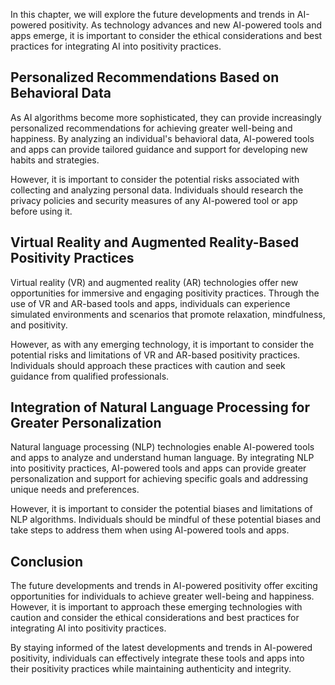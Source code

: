
In this chapter, we will explore the future developments and trends in AI-powered positivity. As technology advances and new AI-powered tools and apps emerge, it is important to consider the ethical considerations and best practices for integrating AI into positivity practices.

Personalized Recommendations Based on Behavioral Data
-----------------------------------------------------

As AI algorithms become more sophisticated, they can provide increasingly personalized recommendations for achieving greater well-being and happiness. By analyzing an individual's behavioral data, AI-powered tools and apps can provide tailored guidance and support for developing new habits and strategies.

However, it is important to consider the potential risks associated with collecting and analyzing personal data. Individuals should research the privacy policies and security measures of any AI-powered tool or app before using it.

Virtual Reality and Augmented Reality-Based Positivity Practices
----------------------------------------------------------------

Virtual reality (VR) and augmented reality (AR) technologies offer new opportunities for immersive and engaging positivity practices. Through the use of VR and AR-based tools and apps, individuals can experience simulated environments and scenarios that promote relaxation, mindfulness, and positivity.

However, as with any emerging technology, it is important to consider the potential risks and limitations of VR and AR-based positivity practices. Individuals should approach these practices with caution and seek guidance from qualified professionals.

Integration of Natural Language Processing for Greater Personalization
----------------------------------------------------------------------

Natural language processing (NLP) technologies enable AI-powered tools and apps to analyze and understand human language. By integrating NLP into positivity practices, AI-powered tools and apps can provide greater personalization and support for achieving specific goals and addressing unique needs and preferences.

However, it is important to consider the potential biases and limitations of NLP algorithms. Individuals should be mindful of these potential biases and take steps to address them when using AI-powered tools and apps.

Conclusion
----------

The future developments and trends in AI-powered positivity offer exciting opportunities for individuals to achieve greater well-being and happiness. However, it is important to approach these emerging technologies with caution and consider the ethical considerations and best practices for integrating AI into positivity practices.

By staying informed of the latest developments and trends in AI-powered positivity, individuals can effectively integrate these tools and apps into their positivity practices while maintaining authenticity and integrity.
